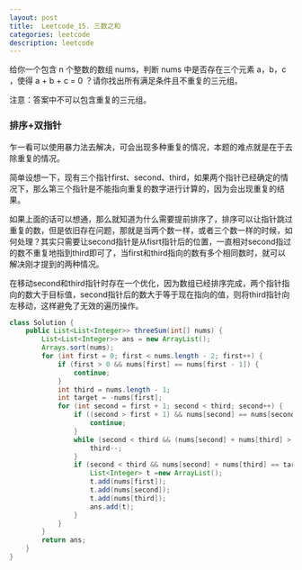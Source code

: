 ```yaml
---
layout: post
title:  Leetcode_15. 三数之和
categories: leetcode
description: leetcode
---
```


给你一个包含 n 个整数的数组 nums，判断 nums 中是否存在三个元素 a，b，c ，使得 a + b + c = 0 ？请你找出所有满足条件且不重复的三元组。

注意：答案中不可以包含重复的三元组。

### 排序+双指针

乍一看可以使用暴力法去解决，可会出现多种重复的情况，本题的难点就是在于去除重复的情况。

简单设想一下，现有三个指针first、second、third，如果两个指针已经确定的情况下，那么第三个指针是不能指向重复的数字进行计算的，因为会出现重复的结果。

如果上面的话可以想通，那么就知道为什么需要提前排序了，排序可以让指针跳过重复的数，但是依旧存在问题，那就是当两个数一样，或者三个数一样的时候，如何处理？其实只需要让second指针是从fisrt指针后的位置，一直相对second指过的数不重复地指到third即可了，当first和third指向的数有多个相同数时，就可以解决刚才提到的两种情况。

在移动second和third指针时存在一个优化，因为数组已经排序完成，两个指针指向的数大于目标值，second指针后的数大于等于现在指向的值，则将third指针向左移动，这样避免了无效的遍历操作。

```java
class Solution {
    public List<List<Integer>> threeSum(int[] nums) {
        List<List<Integer>> ans = new ArrayList();
        Arrays.sort(nums);
        for (int first = 0; first < nums.length - 2; first++) {
            if (first > 0 && nums[first] == nums[first - 1]) {
                continue;
            }
            int third = nums.length - 1;
            int target = -nums[first];
            for (int second = first + 1; second < third; second++) {
                if ((second > first + 1) && nums[second] == nums[second - 1]) {
                    continue;
                }
                while (second < third && (nums[second] + nums[third] > target)) {
                    third--;
                }
                if (second < third && nums[second] + nums[third] == target) {
                    List<Integer> t =new ArrayList();
                    t.add(nums[first]);
                    t.add(nums[second]);
                    t.add(nums[third]);
                    ans.add(t);
                }
            }
        }
        return ans;
    }
}
```

